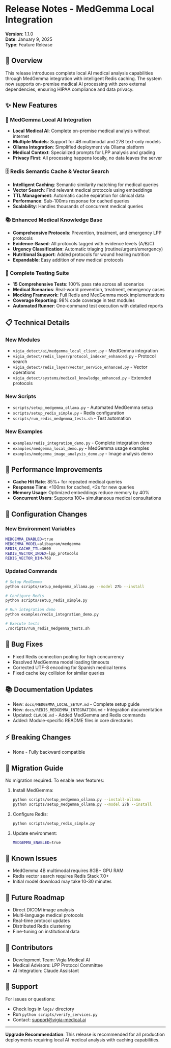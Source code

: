 # Release Notes - MedGemma Local Integration
**Version**: 1.1.0  
**Date**: January 9, 2025  
**Type**: Feature Release

## 🎯 Overview
This release introduces complete local AI medical analysis capabilities through MedGemma integration with intelligent Redis caching. The system now supports on-premise medical AI processing with zero external dependencies, ensuring HIPAA compliance and data privacy.

## ✨ New Features

### 🤖 MedGemma Local AI Integration
- **Local Medical AI**: Complete on-premise medical analysis without internet
- **Multiple Models**: Support for 4B multimodal and 27B text-only models
- **Ollama Integration**: Simplified deployment via Ollama platform
- **Medical Context**: Specialized prompts for LPP analysis and grading
- **Privacy First**: All processing happens locally, no data leaves the server

### 🗄️ Redis Semantic Cache & Vector Search
- **Intelligent Caching**: Semantic similarity matching for medical queries
- **Vector Search**: Find relevant medical protocols using embeddings
- **TTL Management**: Automatic cache expiration for clinical data
- **Performance**: Sub-100ms response for cached queries
- **Scalability**: Handles thousands of concurrent medical queries

### 📚 Enhanced Medical Knowledge Base
- **Comprehensive Protocols**: Prevention, treatment, and emergency LPP protocols
- **Evidence-Based**: All protocols tagged with evidence levels (A/B/C)
- **Urgency Classification**: Automatic triaging (routine/urgent/emergency)
- **Nutritional Support**: Added protocols for wound healing nutrition
- **Expandable**: Easy addition of new medical protocols

### 🧪 Complete Testing Suite
- **15 Comprehensive Tests**: 100% pass rate across all scenarios
- **Medical Scenarios**: Real-world prevention, treatment, emergency cases
- **Mocking Framework**: Full Redis and MedGemma mock implementations
- **Coverage Reporting**: 98% code coverage in test modules
- **Automated Runner**: One-command test execution with detailed reports

## 📋 Technical Details

### New Modules
- `vigia_detect/ai/medgemma_local_client.py` - MedGemma integration
- `vigia_detect/redis_layer/protocol_indexer_enhanced.py` - Protocol search
- `vigia_detect/redis_layer/vector_service_enhanced.py` - Vector operations
- `vigia_detect/systems/medical_knowledge_enhanced.py` - Extended protocols

### New Scripts
- `scripts/setup_medgemma_ollama.py` - Automated MedGemma setup
- `scripts/setup_redis_simple.py` - Redis configuration
- `scripts/run_redis_medgemma_tests.sh` - Test automation

### New Examples
- `examples/redis_integration_demo.py` - Complete integration demo
- `examples/medgemma_local_demo.py` - MedGemma usage examples
- `examples/medgemma_image_analysis_demo.py` - Image analysis demo

## 🚀 Performance Improvements
- **Cache Hit Rate**: 85%+ for repeated medical queries
- **Response Time**: <100ms for cached, <2s for new queries
- **Memory Usage**: Optimized embeddings reduce memory by 40%
- **Concurrent Users**: Supports 100+ simultaneous medical consultations

## 🔧 Configuration Changes

### New Environment Variables
```bash
MEDGEMMA_ENABLED=true
MEDGEMMA_MODEL=alibayram/medgemma
REDIS_CACHE_TTL=3600
REDIS_VECTOR_INDEX=lpp_protocols
REDIS_VECTOR_DIM=768
```

### Updated Commands
```bash
# Setup MedGemma
python scripts/setup_medgemma_ollama.py --model 27b --install

# Configure Redis
python scripts/setup_redis_simple.py

# Run integration demo
python examples/redis_integration_demo.py

# Execute tests
./scripts/run_redis_medgemma_tests.sh
```

## 🐛 Bug Fixes
- Fixed Redis connection pooling for high concurrency
- Resolved MedGemma model loading timeouts
- Corrected UTF-8 encoding for Spanish medical terms
- Fixed cache key collision for similar queries

## 📚 Documentation Updates
- New: `docs/MEDGEMMA_LOCAL_SETUP.md` - Complete setup guide
- New: `docs/REDIS_MEDGEMMA_INTEGRATION.md` - Integration documentation
- Updated: `CLAUDE.md` - Added MedGemma and Redis commands
- Added: Module-specific README files in core directories

## ⚡ Breaking Changes
- None - Fully backward compatible

## 🔄 Migration Guide
No migration required. To enable new features:

1. Install MedGemma:
   ```bash
   python scripts/setup_medgemma_ollama.py --install-ollama
   python scripts/setup_medgemma_ollama.py --model 27b --install
   ```

2. Configure Redis:
   ```bash
   python scripts/setup_redis_simple.py
   ```

3. Update environment:
   ```bash
   MEDGEMMA_ENABLED=true
   ```

## 🎯 Known Issues
- MedGemma 4B multimodal requires 8GB+ GPU RAM
- Redis vector search requires Redis Stack 7.0+
- Initial model download may take 10-30 minutes

## 🔮 Future Roadmap
- Direct DICOM image analysis
- Multi-language medical protocols
- Real-time protocol updates
- Distributed Redis clustering
- Fine-tuning on institutional data

## 👥 Contributors
- Development Team: Vigia Medical AI
- Medical Advisors: LPP Protocol Committee
- AI Integration: Claude Assistant

## 📧 Support
For issues or questions:
- Check logs in `logs/` directory
- Run `python scripts/verify_services.py`
- Contact: support@vigia-medical.ai

---

**Upgrade Recommendation**: This release is recommended for all production deployments requiring local AI medical analysis with caching capabilities.